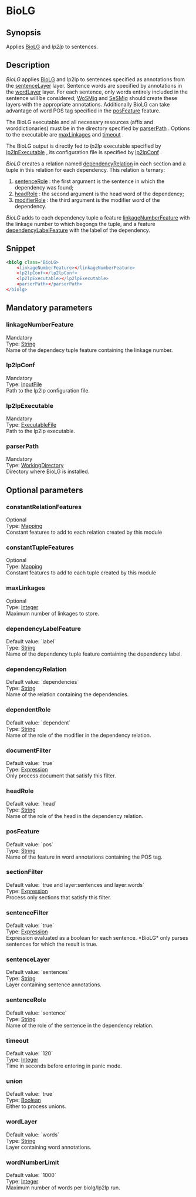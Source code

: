 <h1 class="module">BioLG</h1>

## Synopsis

Applies [BioLG](http://mars.cs.utu.fi/biolg/) and *lp2lp* to sentences.

## Description

 *BioLG* applies [BioLG](http://mars.cs.utu.fi/biolg/) and lp2lp to sentences specified as annotations from the <a href="#sentenceLayer" class="param">sentenceLayer</a> layer. Sentence words are specified by annotations in the <a href="#wordLayer" class="param">wordLayer</a> layer. For each sentence, only words entirely included in the sentence will be considered; <a href="../module/WoSMig" class="module">WoSMig</a> and <a href="../module/SeSMig" class="module">SeSMig</a> should create these layers with the appropriate annotations. Additionally BioLG can take advantage of word POS tag specified in the <a href="#posFeature" class="param">posFeature</a> feature.

The BioLG executable and all necessary resources (affix and worddictionaries) must be in the directory specified by <a href="#parserPath" class="param">parserPath</a> . Options to the executable are <a href="#maxLinkages" class="param">maxLinkages</a> and <a href="#timeout" class="param">timeout</a> .

The BioLG output is directly fed to *lp2lp* executable specified by <a href="#lp2lpExecutable" class="param">lp2lpExecutable</a> , its configuration file is specified by <a href="#lp2lpConf" class="param">lp2lpConf</a> .

 *BioLG* creates a relation named <a href="#dependencyRelation" class="param">dependencyRelation</a> in each section and a tuple in this relation for each dependency. This relation is ternary:
1.  <a href="#sentenceRole" class="param">sentenceRole</a> : the first argument is the sentence in which the dependency was found;
2.  <a href="#headRole" class="param">headRole</a> : the second argument is the head word of the dependency;
3.  <a href="#modifierRole" class="param">modifierRole</a> : the third argument is the modifier word of the dependency.

 *BioLG* adds to each dependency tuple a feature <a href="#linkageNumberFeature" class="param">linkageNumberFeature</a> with the linkage number to which begongs the tuple, and a feature <a href="#dependencyLabelFeature" class="param">dependencyLabelFeature</a> with the label of the dependency.

## Snippet



```xml
<biolg class="BioLG>
    <linkageNumberFeature></linkageNumberFeature>
    <lp2lpConf></lp2lpConf>
    <lp2lpExecutable></lp2lpExecutable>
    <parserPath></parserPath>
</biolg>
```

## Mandatory parameters

<h3 id="linkageNumberFeature" class="param">linkageNumberFeature</h3>

<div class="param-level param-level-mandatory">Mandatory
</div>
<div class="param-type">Type: <a href="../converter/java.lang.String" class="converter">String</a>
</div>
Name of the dependecy tuple feature containing the linkage number.

<h3 id="lp2lpConf" class="param">lp2lpConf</h3>

<div class="param-level param-level-mandatory">Mandatory
</div>
<div class="param-type">Type: <a href="../converter/fr.inra.maiage.bibliome.util.files.InputFile" class="converter">InputFile</a>
</div>
Path to the lp2lp configuration file.

<h3 id="lp2lpExecutable" class="param">lp2lpExecutable</h3>

<div class="param-level param-level-mandatory">Mandatory
</div>
<div class="param-type">Type: <a href="../converter/fr.inra.maiage.bibliome.util.files.ExecutableFile" class="converter">ExecutableFile</a>
</div>
Path to the lp2lp executable.

<h3 id="parserPath" class="param">parserPath</h3>

<div class="param-level param-level-mandatory">Mandatory
</div>
<div class="param-type">Type: <a href="../converter/fr.inra.maiage.bibliome.util.files.WorkingDirectory" class="converter">WorkingDirectory</a>
</div>
Directory where BioLG is installed.

## Optional parameters

<h3 id="constantRelationFeatures" class="param">constantRelationFeatures</h3>

<div class="param-level param-level-optional">Optional
</div>
<div class="param-type">Type: <a href="../converter/fr.inra.maiage.bibliome.alvisnlp.core.module.types.Mapping" class="converter">Mapping</a>
</div>
Constant features to add to each relation created by this module

<h3 id="constantTupleFeatures" class="param">constantTupleFeatures</h3>

<div class="param-level param-level-optional">Optional
</div>
<div class="param-type">Type: <a href="../converter/fr.inra.maiage.bibliome.alvisnlp.core.module.types.Mapping" class="converter">Mapping</a>
</div>
Constant features to add to each tuple created by this module

<h3 id="maxLinkages" class="param">maxLinkages</h3>

<div class="param-level param-level-optional">Optional
</div>
<div class="param-type">Type: <a href="../converter/java.lang.Integer" class="converter">Integer</a>
</div>
Maximum number of linkages to store.

<h3 id="dependencyLabelFeature" class="param">dependencyLabelFeature</h3>

<div class="param-level param-level-default-value">Default value: `label`
</div>
<div class="param-type">Type: <a href="../converter/java.lang.String" class="converter">String</a>
</div>
Name of the dependency tuple feature containing the dependency label.

<h3 id="dependencyRelation" class="param">dependencyRelation</h3>

<div class="param-level param-level-default-value">Default value: `dependencies`
</div>
<div class="param-type">Type: <a href="../converter/java.lang.String" class="converter">String</a>
</div>
Name of the relation containing the dependencies.

<h3 id="dependentRole" class="param">dependentRole</h3>

<div class="param-level param-level-default-value">Default value: `dependent`
</div>
<div class="param-type">Type: <a href="../converter/java.lang.String" class="converter">String</a>
</div>
Name of the role of the modifier in the dependency relation.

<h3 id="documentFilter" class="param">documentFilter</h3>

<div class="param-level param-level-default-value">Default value: `true`
</div>
<div class="param-type">Type: <a href="../converter/fr.inra.maiage.bibliome.alvisnlp.core.corpus.expressions.Expression" class="converter">Expression</a>
</div>
Only process document that satisfy this filter.

<h3 id="headRole" class="param">headRole</h3>

<div class="param-level param-level-default-value">Default value: `head`
</div>
<div class="param-type">Type: <a href="../converter/java.lang.String" class="converter">String</a>
</div>
Name of the role of the head in the dependency relation.

<h3 id="posFeature" class="param">posFeature</h3>

<div class="param-level param-level-default-value">Default value: `pos`
</div>
<div class="param-type">Type: <a href="../converter/java.lang.String" class="converter">String</a>
</div>
Name of the feature in word annotations containing the POS tag.

<h3 id="sectionFilter" class="param">sectionFilter</h3>

<div class="param-level param-level-default-value">Default value: `true and layer:sentences and layer:words`
</div>
<div class="param-type">Type: <a href="../converter/fr.inra.maiage.bibliome.alvisnlp.core.corpus.expressions.Expression" class="converter">Expression</a>
</div>
Process only sections that satisfy this filter.

<h3 id="sentenceFilter" class="param">sentenceFilter</h3>

<div class="param-level param-level-default-value">Default value: `true`
</div>
<div class="param-type">Type: <a href="../converter/fr.inra.maiage.bibliome.alvisnlp.core.corpus.expressions.Expression" class="converter">Expression</a>
</div>
Expression evaluated as a boolean for each sentence. *BioLG* only parses sentences for which the result is true.

<h3 id="sentenceLayer" class="param">sentenceLayer</h3>

<div class="param-level param-level-default-value">Default value: `sentences`
</div>
<div class="param-type">Type: <a href="../converter/java.lang.String" class="converter">String</a>
</div>
Layer containing sentence annotations.

<h3 id="sentenceRole" class="param">sentenceRole</h3>

<div class="param-level param-level-default-value">Default value: `sentence`
</div>
<div class="param-type">Type: <a href="../converter/java.lang.String" class="converter">String</a>
</div>
Name of the role of the sentence in the dependency relation.

<h3 id="timeout" class="param">timeout</h3>

<div class="param-level param-level-default-value">Default value: `120`
</div>
<div class="param-type">Type: <a href="../converter/java.lang.Integer" class="converter">Integer</a>
</div>
Time in seconds before entering in panic mode.

<h3 id="union" class="param">union</h3>

<div class="param-level param-level-default-value">Default value: `true`
</div>
<div class="param-type">Type: <a href="../converter/java.lang.Boolean" class="converter">Boolean</a>
</div>
Either to process unions.

<h3 id="wordLayer" class="param">wordLayer</h3>

<div class="param-level param-level-default-value">Default value: `words`
</div>
<div class="param-type">Type: <a href="../converter/java.lang.String" class="converter">String</a>
</div>
Layer containing word annotations.

<h3 id="wordNumberLimit" class="param">wordNumberLimit</h3>

<div class="param-level param-level-default-value">Default value: `1000`
</div>
<div class="param-type">Type: <a href="../converter/java.lang.Integer" class="converter">Integer</a>
</div>
Maximum number of words per biolg/lp2lp run.

